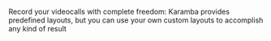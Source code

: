 Record your videocalls with complete freedom: Karamba provides predefined layouts, but you can use your own custom layouts to accomplish any kind of result
